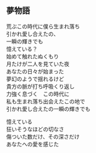 ## 夢物語  
  
荒ぶこの時代に僕ら生まれ落ち  
引かれ愛し合えたの、  
一瞬の輝きでも  
憶えている？  
始めて触れたぬくもり  
月たけが二人を見ていた夜  
あなたの日々が始まった  
夢幻のようで揺れるけど  
貴方の脈が打ち呼吸くり返し  
力強く息づく　この時代に  
私も生まれ落ち出会えたこの地で  
引かれ愛し合えたの一瞬の輝きでも  

憶えている  
狂いそうなほどの切なさ  
傷ついた数だけ、その深さだけ  
あなたへの愛を感じた  

